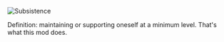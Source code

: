 ![Subsistence](http://i.imgur.com/CRhirEa.png)

Definition: maintaining or supporting oneself at a minimum level. That's what this mod does.
